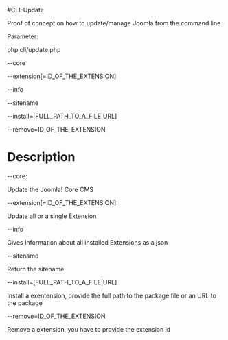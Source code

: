 #CLI-Update

Proof of concept on how to update/manage Joomla from the command line 

Parameter:

php cli/update.php 

--core

--extension[=ID_OF_THE_EXTENSION]

--info

--sitename

--install=[FULL_PATH_TO_A_FILE|URL]

--remove=ID_OF_THE_EXTENSION

# Description

--core: 

Update the Joomla! Core CMS

--extension[=ID_OF_THE_EXTENSION]:

Update all or a single Extension

--info

Gives Information about all installed Extensions as a json

--sitename

Return the sitename

--install=[FULL_PATH_TO_A_FILE|URL]

Install a exentension, provide the full path to the package file or an URL to the package

--remove=ID_OF_THE_EXTENSION

Remove a extension, you have to provide the extension id
